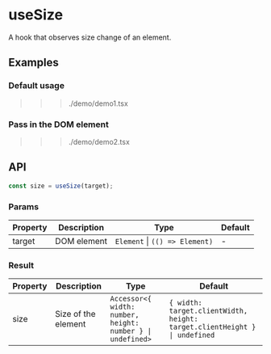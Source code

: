 # useSize

A hook that observes size change of an element.

## Examples

### Default usage

>>> ./demo/demo1.tsx

### Pass in the DOM element

>>> ./demo/demo2.tsx

## API

```typescript
const size = useSize(target);
```

### Params

| Property | Description | Type                           | Default |
| -------- | ----------  | ------------------------------ | ------- |
| target   | DOM element | `Element` \| `(() => Element)` | -       |

### Result

| Property | Description         | Type                                             | Default                                                                   |
| -------- | ------------------- | ------------------------------------------------ | ------------------------------------------------------------------------- |
| size     | Size of the element | `Accessor<{ width: number, height: number } \| undefined>` | `{ width: target.clientWidth, height: target.clientHeight } \| undefined` |
